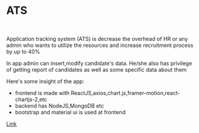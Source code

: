 <h1>ATS</h1><br>
<p>Application tracking system (ATS) is decrease the overhead of HR or any admin who wants to utilize the resources and increase recruitment process by up to 40%</p>
<p>In app admin can insert,modify candidate's data. He/she also has privilege of getting report of candidates as well as some specific data about them</p>
<p>Here's some insight of the app:</p>
<ul>
<li>frontend is made with ReactJS,axios,chart.js,framer-motion,react-chartjs-2,etc</li>
<li>backend has NodeJS,MongoDB etc</li>
<li>bootstrap and material ui is used at frontend</li>
</ul>
<a href="http://anand.dbtechserver.online/ats/">Link</a>
